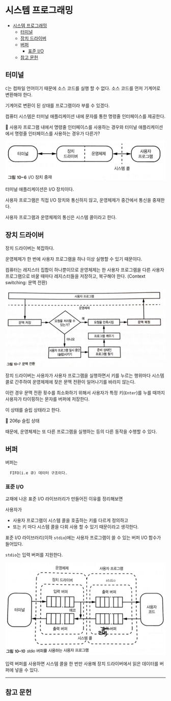 # 시스템 프로그래밍

- [시스템 프로그래밍](#시스템-프로그래밍)
  - [터미널](#터미널)
  - [장치 드라이버](#장치-드라이버)
  - [버퍼](#버퍼)
    - [표준 I/O](#표준-io)
  - [참고 문헌](#참고-문헌)

## 터미널

`C`는 컴파일 언어이기 때문에 소스 코드를 실행 할 수 없다.
소스 코드를 먼저 기계어로 변환해야 한다. 

기계어로 변환이 된 상태를 프로그램이라 부를 수 있겠다.

컴퓨터 시스템은 터미널 애플리케이션 내에 문자를 통한 명령줄 인터페이스를 제공한다.

🤔 사용자 프로그램 내에서 명령줄 인터페이스를 사용하는 경우와
터미널 애플리케이션에서 명령줄 인터페이스를 사용하는 경우가 다른가?

![I/O 장치 중재](assets/IO-device.jpg)

터미널 애플리케이션은 I/O 장치이다.

사용자 프로그램은 직접 I/O 장치와 통신하지 않고, 운영체제가 중간에서 통신을 중재한다.

사용자 프로그램과 운영체제의 통신은 시스템 콜이라고 한다.

## 장치 드라이버

장치 드라이버는 복잡하다.

운영체제가 한 번에 사용자 프로그램을 하나 이상 실행할 수 있기 때문이다.

컴퓨터는 레지스터 집합이 하나뿐이므로 
운영체제는 한 사용자 프로그램을 다른 사용자 프로그램으로 바꿀 때마다  레지스터들을 저장하고, 복구해야 한다. (Context switching: 문맥 전환)

![문맥 전환](assets/context-switching.jpg)

장치 드라이버는 사용자가 사용자 프로그램을 실행하면서 키를 누르는 행위마다 시스템 콜로 간주하여 
운영체제에 잦은 문맥 전환이 일어나기를 바라지 않는다.

이런 경우 문맥 전환 횟수를 최소화하기 위해서 사용자가 특정 키(`Enter`)를 누를 때까지 사용자가 타이핑하는 문자를 버퍼에 저장한다.

이 상태를 슬립 상태라고 한다.

🤔 206p 슬립 상태

때문에, 운영체제는 또 다른 프로그램을 실행하는 등의 다른 동작을 수행할 수 있다.

## 버퍼

버퍼는

      FIFO(i.e 큐) 데이터 구조이다.

### 표준 I/O

교재에 나온 표준 I/O 라이브러리가 만들어진 이유를 정리해보면

사용자가 
- 사용자 프로그램이 시스템 콜을 호출하는 키를 다르게 정의하고 
- 또는 키 마다 시스템 콜을 다회 사용 할 수 있기 때문이라고 생각한다.

표준 I/O 라이브러리(이하 `stdio`)에는 사용자 프로그램이 쓸 수 있는 버퍼 I/O 함수가 들어있다.

`stdio`는 입력 버퍼를 지원한다.

![stdio](assets/stdio.jpg)

입력 버퍼를 사용하면 시스템 콜을 한 번만 사용해 장치 드라이버에서 읽은 데이터를 버퍼에 넣을 수 있다.

<hr/>

## 참고 문헌
